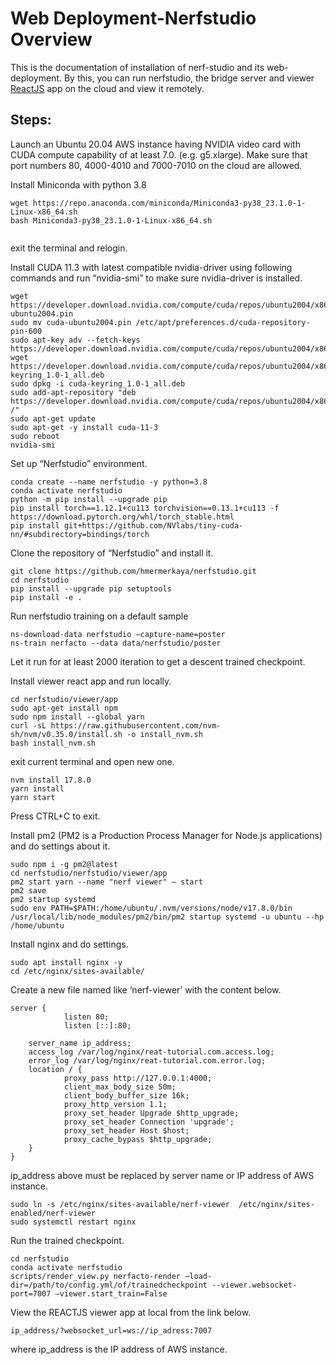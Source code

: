 # Web Deployment-Nerfstudio Overview
This is the documentation of installation of  nerf-studio and its web-deployment. By this, you can run nerfstudio, the bridge server and viewer [ReactJS](https://reactjs.org/) app on the cloud and view it remotely. 

## Steps:
 Launch an Ubuntu 20.04 AWS instance having NVIDIA video card with CUDA compute capability of at least 7.0. (e.g. g5.xlarge). Make sure that port numbers 80, 4000-4010 
 and 7000-7010 on the cloud are allowed.

 Install Miniconda with python 3.8


```shell
wget https://repo.anaconda.com/miniconda/Miniconda3-py38_23.1.0-1-Linux-x86_64.sh
bash Miniconda3-py38_23.1.0-1-Linux-x86_64.sh 
    
```
exit the terminal and relogin.

Install CUDA 11.3 with latest compatible nvidia-driver using following commands and run “nvidia-smi” to make sure nvidia-driver is installed.
```shell
wget https://developer.download.nvidia.com/compute/cuda/repos/ubuntu2004/x86_64/cuda-ubuntu2004.pin
sudo mv cuda-ubuntu2004.pin /etc/apt/preferences.d/cuda-repository-pin-600
sudo apt-key adv --fetch-keys https://developer.download.nvidia.com/compute/cuda/repos/ubuntu2004/x86_64/7fa2af80.pub
wget https://developer.download.nvidia.com/compute/cuda/repos/ubuntu2004/x86_64/cuda-keyring_1.0-1_all.deb
sudo dpkg -i cuda-keyring_1.0-1_all.deb
sudo add-apt-repository "deb https://developer.download.nvidia.com/compute/cuda/repos/ubuntu2004/x86_64/ /"
sudo apt-get update
sudo apt-get -y install cuda-11-3
sudo reboot
nvidia-smi 
```
Set up “Nerfstudio” environment. 

```shell
conda create --name nerfstudio -y python=3.8
conda activate nerfstudio
python -m pip install --upgrade pip
pip install torch==1.12.1+cu113 torchvision==0.13.1+cu113 -f https://download.pytorch.org/whl/torch_stable.html
pip install git+https://github.com/NVlabs/tiny-cuda-nn/#subdirectory=bindings/torch
```

Clone the repository of “Nerfstudio”  and install it.

```shell
git clone https://github.com/hmermerkaya/nerfstudio.git
cd nerfstudio
pip install --upgrade pip setuptools
pip install -e .
```
Run nerfstudio training on a default sample
```shell
ns-download-data nerfstudio –capture-name=poster
ns-train nerfacto --data data/nerfstudio/poster
```

Let it run for at least 2000 iteration to get a descent trained checkpoint.

Install viewer react app and run locally.
```shell       
cd nerfstudio/viewer/app
sudo apt-get install npm
sudo npm install --global yarn
curl -sL https://raw.githubusercontent.com/nvm-sh/nvm/v0.35.0/install.sh -o install_nvm.sh
bash install_nvm.sh
```

exit current terminal and open new one.
```shell
nvm install 17.8.0
yarn install
yarn start
```

Press CTRL+C to exit.

Install pm2 (PM2 is a Production Process Manager for Node.js applications) and do settings about it.
```shell
sudo npm i -g pm2@latest
cd nerfstudio/nerfstudio/viewer/app
pm2 start yarn --name "nerf viewer" – start
pm2 save
pm2 startup systemd
sudo env PATH=$PATH:/home/ubuntu/.nvm/versions/node/v17.8.0/bin /usr/local/lib/node_modules/pm2/bin/pm2 startup systemd -u ubuntu --hp /home/ubuntu
```

Install nginx and do settings.
```shell
sudo apt install nginx -y
cd /etc/nginx/sites-available/
```

Create a new file named like ‘nerf-viewer’ with the content below.
```
server {
    	    listen 80;
    	    listen [::]:80;

    server_name ip_address;
    access_log /var/log/nginx/reat-tutorial.com.access.log;
    error_log /var/log/nginx/reat-tutorial.com.error.log;
    location / {
            proxy_pass http://127.0.0.1:4000;
            client_max_body_size 50m;
            client_body_buffer_size 16k;
            proxy_http_version 1.1;
            proxy_set_header Upgrade $http_upgrade;
            proxy_set_header Connection 'upgrade';
            proxy_set_header Host $host;
            proxy_cache_bypass $http_upgrade;
    }
}
```

ip_address above must be replaced by  server name  or IP address of AWS instance.
```shell
sudo ln -s /etc/nginx/sites-available/nerf-viewer  /etc/nginx/sites-enabled/nerf-viewer
sudo systemctl restart nginx
```
Run the trained checkpoint.
```shell
cd nerfstudio
conda activate nerfstudio
scripts/render_view.py nerfacto-render –load-dir=/path/to/config.yml/of/trainedcheckpoint --viewer.websocket-port=7007 –viewer.start_train=False
```
View the REACTJS viewer app at local from the link below.
```
ip_address/?websocket_url=ws://ip_adress:7007
```
where ip_address is the IP address of  AWS instance.

